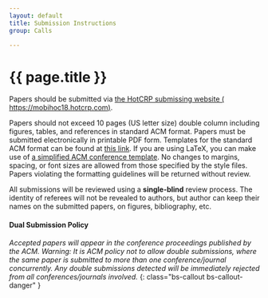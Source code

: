 ```yaml
---
layout: default
title: Submission Instructions
group: Calls

---
```


# {{ page.title }}

Papers should be submitted via [the HotCRP submissing website ( https://mobihoc18.hotcrp.com)]( https://mobihoc18.hotcrp.com).

Papers should not exceed 10 pages (US letter size) double column including figures, tables, and references in standard ACM format.
Papers must be submitted electronically in printable PDF form.
Templates for the standard ACM format can be found at [this link](http://www.acm.org/publications/article-templates/proceedings-template.html).
If you are using LaTeX, you can make use of [a simplified ACM conference template](https://github.com/conference-websites/acmart-sigproc-template).
No changes to margins, spacing, or font sizes are allowed from those specified by the style files.
Papers violating the formatting guidelines will be returned without review.

All submissions will be reviewed using a **single-blind** review process.
The identity of referees will not be revealed to authors, but author can keep their names on the submitted papers, on figures, bibliography, etc.

#### Dual Submission Policy

*Accepted papers will appear in the conference proceedings published by the ACM. Warning: It is ACM policy not to allow double submissions, where the same paper is submitted to more than one conference/journal concurrently. Any double submissions detected will be immediately rejected from all conferences/journals involved.*
{: class="bs-callout bs-callout-danger" }
